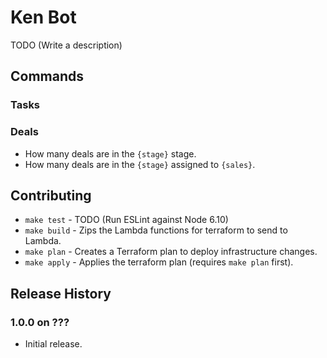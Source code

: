 # Ken Bot

TODO (Write a description)

## Commands

### Tasks

### Deals
* How many deals are in the `{stage}` stage.
* How many deals are in the `{stage}` assigned to `{sales}`.

## Contributing

* `make test`  - TODO (Run ESLint against Node 6.10)
* `make build` - Zips the Lambda functions for terraform to send to Lambda.
* `make plan`  - Creates a Terraform plan to deploy infrastructure changes.
* `make apply` - Applies the terraform plan (requires `make plan` first).

## Release History

### 1.0.0 on ???

* Initial release.
